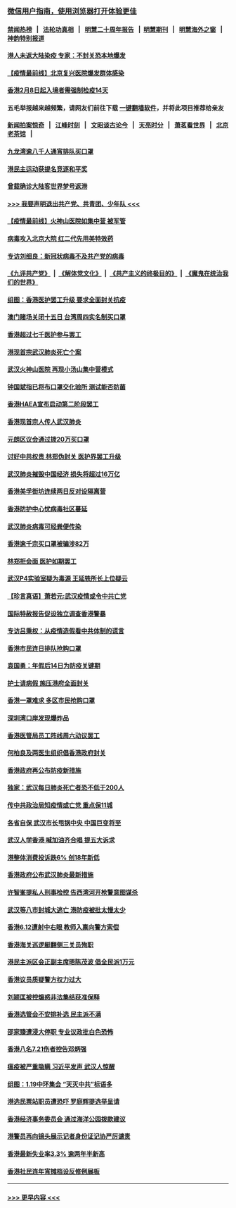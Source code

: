 ### [微信用户指南，使用浏览器打开体验更佳](https://github.com/gfw-breaker/banned-news1/blob/master/indexes/wechat-guide.md?t=0)
#### [禁闻热榜](热点新闻.md?t=0)  &nbsp;&nbsp;|&nbsp;&nbsp; [法轮功真相](https://github.com/gfw-breaker/truth/blob/master/README.md?t=0) &nbsp;&nbsp;|&nbsp;&nbsp; [明慧二十周年报告](https://github.com/gfw-breaker/mh-reports/blob/master/README.md?t=0) &nbsp;&nbsp;|&nbsp;&nbsp;[明慧期刊](https://github.com/gfw-breaker/mh-qikan) &nbsp;&nbsp;|&nbsp;&nbsp; [明慧海外之窗](https://github.com/gfw-breaker/mh-news/blob/master/README.md?t=0) &nbsp;&nbsp;|&nbsp;&nbsp; [神韵特别报道](https://github.com/gfw-breaker/mh-news/blob/master/shenyun.md?t=0)
#### [港人未返大陆染疫 专家：不封关恐本地爆发](../pages/nsc415/n11848021.md?t=02061455) 
#### [【疫情最前线】北京复兴医院爆发群体感染](../pages/nsc415/n11847626.md?t=02061455) 
#### [香港2月8日起入境者需强制检疫14天](../pages/nsc415/n11847658.md?t=02061455) 
#### 五毛举报越来越频繁，请网友们前往下载 [一键翻墙软件](https://github.com/gfw-breaker/ssr-accounts)，并将此项目推荐给亲友
#### [新闻拍案惊奇](https://github.com/gfw-breaker/banned-news1/blob/master/pages/link4.md) &nbsp;&nbsp;|&nbsp;&nbsp; [江峰时刻](https://github.com/gfw-breaker/banned-news1/blob/master/pages/link4.md) &nbsp;&nbsp;|&nbsp;&nbsp; [文昭谈古论今](https://github.com/gfw-breaker/banned-news1/blob/master/pages/link4.md) &nbsp;&nbsp;|&nbsp;&nbsp; [天亮时分](https://github.com/gfw-breaker/banned-news1/blob/master/pages/link4.md) &nbsp;&nbsp;|&nbsp;&nbsp; [萧茗看世界](https://github.com/gfw-breaker/banned-news1/blob/master/pages/link4.md) &nbsp;&nbsp;|&nbsp;&nbsp; [北京老茶馆](https://github.com/gfw-breaker/banned-news1/blob/master/pages/link4.md) &nbsp;&nbsp;|&nbsp;&nbsp; 
#### [九龙湾逾八千人通宵排队买口罩](../pages/nsc415/n11847647.md?t=02061455) 
#### [港民主运动获提名竞逐和平奖](../pages/nsc415/n11847633.md?t=02061455) 
#### [曾载确诊大陆客世界梦号返港](../pages/nsc415/n11847608.md?t=02061455) 
#### [>>> 我要声明退出共产党、共青团、少年队 <<<](https://github.com/begood0513/goodnews/blob/master/quit/letter.md) 
#### [【疫情最前线】火神山医院如集中营 被军管](../pages/nsc415/n11847524.md?t=02061455) 
#### [病毒攻入北京大院 红二代先用美特效药](../pages/nsc415/n11847427.md?t=02061455) 
#### [专访刘细良：新冠状病毒不及共产党的病毒](../pages/nsc415/n11847164.md?t=02061455) 
#### [《九评共产党》](https://github.com/begood0513/9ping.md/blob/master/README.md) &nbsp;|&nbsp; [《解体党文化》](../../../../jtdwh.md/blob/master/README.md)  &nbsp;|&nbsp; [《共产主义的终极目的》](../../../../gczydzjmd.md/blob/master/README.md) &nbsp;|&nbsp; [《魔鬼在统治我们的世界》](../../../../mgztzwmdsj.md/blob/master/README.md) 
#### [组图：香港医护罢工升级 要求全面封关抗疫](../pages/nsc415/n11844107.md?t=02061455) 
#### [澳门赌场关闭十五日 台湾周四实名制买口罩](../pages/nsc415/n11845083.md?t=02061455) 
#### [香港超过七千医护参与罢工](../pages/nsc415/n11845051.md?t=02061455) 
#### [港现首宗武汉肺炎死亡个案](../pages/nsc415/n11844998.md?t=02061455) 
#### [武汉火神山医院 再现小汤山集中营模式](../pages/nsc415/n11844763.md?t=02061455) 
#### [钟国斌指已将布口罩交化验所 测试能否防菌](../pages/nsc415/n11842783.md?t=02061455) 
#### [香港HAEA宣布启动第二阶段罢工](../pages/nsc415/n11842723.md?t=02061455) 
#### [香港现首宗人传人武汉肺炎](../pages/nsc415/n11842766.md?t=02061455) 
#### [元朗区议会通过拨20万买口罩](../pages/nsc415/n11842754.md?t=02061455) 
#### [讨好中共权贵 林郑伪封关 医护界罢工升级](../pages/nsc415/n11842359.md?t=02061455) 
#### [武汉肺炎摧毁中国经济 损失将超过16万亿](../pages/nsc415/n11839723.md?t=02061455) 
#### [香港美孚街坊连续两日反对设隔离营](../pages/nsc415/n11839962.md?t=02061455) 
#### [香港防护中心忧病毒社区蔓延](../pages/nsc415/n11839933.md?t=02061455) 
#### [武汉肺炎病毒可经粪便传染](../pages/nsc415/n11839939.md?t=02061455) 
#### [香港逾千宗买口罩被骗涉82万](../pages/nsc415/n11839914.md?t=02061455) 
#### [林郑拒会面 医护如期罢工](../pages/nsc415/n11839892.md?t=02061455) 
#### [武汉P4实验室疑为毒源 王延轶所长上位疑云](../pages/nsc415/n11835543.md?t=02061455) 
#### [【珍言真语】萧若元:武汉疫情或令中共亡党](../pages/nsc415/n11829394.md?t=02061455) 
#### [国际特赦报告促设独立调查香港警暴](../pages/nsc415/n11833845.md?t=02061455) 
#### [专访吕秉权：从疫情造假看中共体制的谎言](../pages/nsc415/n11833813.md?t=02061455) 
#### [香港市民连日排队抢购口罩](../pages/nsc415/n11833794.md?t=02061455) 
#### [袁国勇：年假后14日为防疫关键期](../pages/nsc415/n11831088.md?t=02061455) 
#### [护士请病假 施压港府全面封关](../pages/nsc415/n11831030.md?t=02061455) 
#### [香港一罩难求 多区市民抢购口罩](../pages/nsc415/n11831002.md?t=02061455) 
#### [深圳湾口岸发现爆炸品](../pages/nsc415/n11828802.md?t=02061455) 
#### [香港医管局员工阵线周六动议罢工](../pages/nsc415/n11828762.md?t=02061455) 
#### [何柏良及两医生组织倡香港政府封关](../pages/nsc415/n11828749.md?t=02061455) 
#### [香港政府再公布防疫新措施](../pages/nsc415/n11828716.md?t=02061455) 
#### [独家：武汉每日肺炎死亡者恐不低于200人](../pages/nsc415/n11828240.md?t=02061455) 
#### [传中共政治局知疫情或亡党 重点保11城](../pages/nsc415/n11828145.md?t=02061455) 
#### [各省自保 武汉市长甩锅中央 中国巨变将至](../pages/nsc415/n11828021.md?t=02061455) 
#### [武汉人学香港 喊加油齐合唱 提五大诉求](../pages/nsc415/n11827046.md?t=02061455) 
#### [港整体消费投诉跌6% 创18年新低](../pages/nsc415/n11817280.md?t=02061455) 
#### [香港政府公布武汉肺炎最新措施](../pages/nsc415/n11817152.md?t=02061455) 
#### [许智峯提私人刑事检控 告西湾河开枪警意图谋杀](../pages/nsc415/n11817132.md?t=02061455) 
#### [武汉等八市封城大逃亡 港防疫被批太慢太少](../pages/nsc415/n11817058.md?t=02061455) 
#### [香港6.12遭射中右眼 教师入禀向警方索偿](../pages/nsc415/n11814678.md?t=02061455) 
#### [香港海关巡逻艇翻侧三关员殉职](../pages/nsc415/n11814604.md?t=02061455) 
#### [港民主派区会正副主席晤陈茂波 倡全民派1万元](../pages/nsc415/n11814582.md?t=02061455) 
#### [香港议员质疑警方权力过大](../pages/nsc415/n11814560.md?t=02061455) 
#### [刘颕匡被控煽惑非法集结获准保释](../pages/nsc415/n11811727.md?t=02061455) 
#### [香港选管会不安排补选 民主派不满](../pages/nsc415/n11811691.md?t=02061455) 
#### [邵家臻遭浸大停职 专业议政批白色恐怖](../pages/nsc415/n11811670.md?t=02061455) 
#### [香港八名7.21伤者控告邓炳强](../pages/nsc415/n11811623.md?t=02061455) 
#### [瘟疫被严重隐瞒 习近平发声 武汉人惊醒](../pages/nsc415/n11811186.md?t=02061455) 
#### [组图：1.19中环集会 “天灭中共”标语多](../pages/nsc415/n11809514.md?t=02061455) 
#### [港选民票站职员遭恐吓 罗庭辉提选举呈请](../pages/nsc415/n11808914.md?t=02061455) 
#### [香港经济事务委员会 通过海洋公园拨款建议](../pages/nsc415/n11808906.md?t=02061455) 
#### [港警员再向镜头展示记者身份证记协严厉谴责](../pages/nsc415/n11808888.md?t=02061455) 
#### [香港最新失业率3.3% 逾两年半新高](../pages/nsc415/n11808887.md?t=02061455) 
#### [香港社民连年宵摊档设反修例展板](../pages/nsc415/n11808857.md?t=02061455) 

----
#### [ >>> 更早内容 <<< ](../indexes/nsc415-earlier.md)
